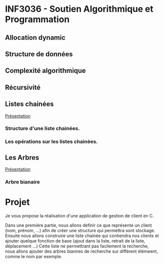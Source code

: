 # INF3036 - Soutien Algorithmique et Programmation
## Allocation dynamic
## Structure de données
## Complexité algorithmique
## Récursivité
## Listes chainées
[Présentation](https://raw.githubusercontent.com/GeVa2072/INF3036/master/chap_1_listes_chainees_fonction_de_base.pdf)
### Structure d'une liste chainées.
### Les opérations sur les listes chainées.
## Les Arbres
[Présentation](https://github.com/GeVa2072/INF3036/raw/master/INF2031_ARBRES.pdf)
### Arbre bianaire

# Projet 
Je vous propose la réalisation d'une application de gestion de client en C.

Dans une premiére partie, nous allons définir ce que représente un client (nom, prénom, ...) afin de créer une structure qui permettra sont stockage. 
Ensuite nous allons construire une liste chainée qui contiendra nos clients et ajouter quelque fonction de base (ajout dans la liste, retrait de la liste, déplacement ...)
Cette liste ne permettrant pas facilement la recherche, nous allons ajouter des arbres bianires de recherche sur différent élémeent, comme le nom par exemple. 
